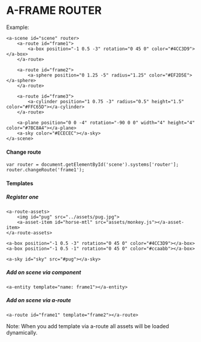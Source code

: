 # A-FRAME ROUTER

Example:  

    <a-scene id="scene" router>
        <a-route id="frame1">
            <a-box position="-1 0.5 -3" rotation="0 45 0" color="#4CC3D9"></a-box>
        </a-route>
    
        <a-route id="frame2">
            <a-sphere position="0 1.25 -5" radius="1.25" color="#EF2D5E"></a-sphere>
        </a-route>
    
        <a-route id="frame3">
            <a-cylinder position="1 0.75 -3" radius="0.5" height="1.5" color="#FFC65D"></a-cylinder>
        </a-route>
    
        <a-plane position="0 0 -4" rotation="-90 0 0" width="4" height="4" color="#7BC8A4"></a-plane>
        <a-sky color="#ECECEC"></a-sky>
    </a-scene>
    
#### Change route 

    var router = document.getElementById('scene').systems['router'];
    router.changeRoute('frame1');
    
#### Templates

##### Register one    

    <a-route-assets>
        <img id="pug" src="../assets/pug.jpg">
        <a-asset-item id="horse-mtl" src="assets/monkey.js"></a-asset-item>
    </a-route-assets>
    
    <a-box position="-1 0.5 -3" rotation="0 45 0" color="#4CC3D9"></a-box>
    <a-box position="-1 0.5 -1" rotation="0 45 0" color="#ccaabb"></a-box>

    <a-sky id="sky" src="#pug"></a-sky>
    
##### Add on scene via component 

    <a-entity template="name: frame1"></a-entity>
    
##### Add on scene via a-route     
     
    <a-route id="frame1" template="frame2"></a-route> 
    
Note: When you add template via a-route all assets will be loaded dynamically.
    
    
